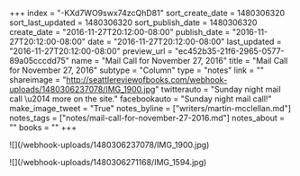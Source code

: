+++
index = "-KXd7WO9swx74zcQhD81"
sort_create_date = 1480306320
sort_last_updated = 1480306320
sort_publish_date = 1480306320
create_date = "2016-11-27T20:12:00-08:00"
publish_date = "2016-11-27T20:12:00-08:00"
date = "2016-11-27T20:12:00-08:00"
last_updated = "2016-11-27T20:12:00-08:00"
preview_url = "ec452b35-21f6-2965-0577-89a05cccdd75"
name = "Mail Call for November 27, 2016"
title = "Mail Call for November 27, 2016"
subtype = "Column"
type = "notes"
link = ""
shareimage = "http://seattlereviewofbooks.com/webhook-uploads/1480306237078/IMG_1900.jpg"
twitterauto = "Sunday night mail call \u2014 more on the site."
facebookauto = "Sunday night mail call!"
make_image_tweet = "True"
notes_byline = ["writers/martin-mcclellan.md"]
notes_tags = ["notes/mail-call-for-november-27-2016.md"]
notes_about = ""
books = ""
+++
<p class="image">![](/webhook-uploads/1480306237078/IMG_1900.jpg)</p>
<p class="image">![](/webhook-uploads/1480306271168/IMG_1594.jpg)</p>